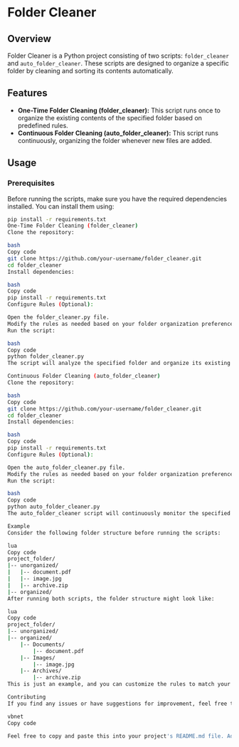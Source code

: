 # Folder Cleaner

## Overview

Folder Cleaner is a Python project consisting of two scripts: `folder_cleaner` and `auto_folder_cleaner`. These scripts are designed to organize a specific folder by cleaning and sorting its contents automatically.

## Features

- **One-Time Folder Cleaning (folder_cleaner):** This script runs once to organize the existing contents of the specified folder based on predefined rules.
- **Continuous Folder Cleaning (auto_folder_cleaner):** This script runs continuously, organizing the folder whenever new files are added.

## Usage

### Prerequisites

Before running the scripts, make sure you have the required dependencies installed. You can install them using:

```bash
pip install -r requirements.txt
One-Time Folder Cleaning (folder_cleaner)
Clone the repository:

bash
Copy code
git clone https://github.com/your-username/folder_cleaner.git
cd folder_cleaner
Install dependencies:

bash
Copy code
pip install -r requirements.txt
Configure Rules (Optional):

Open the folder_cleaner.py file.
Modify the rules as needed based on your folder organization preferences.
Run the script:

bash
Copy code
python folder_cleaner.py
The script will analyze the specified folder and organize its existing contents according to the rules you defined.

Continuous Folder Cleaning (auto_folder_cleaner)
Clone the repository:

bash
Copy code
git clone https://github.com/your-username/folder_cleaner.git
cd folder_cleaner
Install dependencies:

bash
Copy code
pip install -r requirements.txt
Configure Rules (Optional):

Open the auto_folder_cleaner.py file.
Modify the rules as needed based on your folder organization preferences.
Run the script:

bash
Copy code
python auto_folder_cleaner.py
The auto_folder_cleaner script will continuously monitor the specified folder and organize its contents whenever new files are added.

Example
Consider the following folder structure before running the scripts:

lua
Copy code
project_folder/
|-- unorganized/
|   |-- document.pdf
|   |-- image.jpg
|   |-- archive.zip
|-- organized/
After running both scripts, the folder structure might look like:

lua
Copy code
project_folder/
|-- unorganized/
|-- organized/
    |-- Documents/
        |-- document.pdf
    |-- Images/
        |-- image.jpg
    |-- Archives/
        |-- archive.zip
This is just an example, and you can customize the rules to match your specific needs for both scripts.

Contributing
If you find any issues or have suggestions for improvement, feel free to open an issue or create a pull request.

vbnet
Copy code

Feel free to copy and paste this into your project's README.md file. Adjust the content
